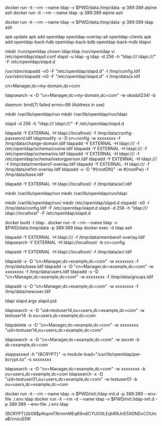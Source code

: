 docker run -it --rm --name ldap -v $PWD/data:/tmp/data -p 389:389 alpine ash
docker run -it --rm --name ldap -p 389:389 alpine ash

docker run -it --rm --name ldap -v $PWD/data:/tmp/data -p 389:389 ldap ash

apk update
apk add openldap openldap-overlay-all openldap-clients 
apk add openldap-back-hdb openldap-back-bdb openldap-back-mdb ldapvi

mkdir /run/openldap
chown ldap:ldap /run/openldap
vi /etc/openldap/slapd.conf
slapd -u ldap -g ldap -d 256 -h "ldap:/// ldapi:///" -F /etc/openldap/slapd.d

/usr/sbin/slapadd -n0 -F "/etc/openldap/slapd.d" -l /tmp/config.ldif
/usr/sbin/slapadd -n0 -F "/etc/openldap/slapd.d" -l /tmp/data/a.ldif

cn=Manager,dc=my-domain,dc=com

ldapsearch -x -D "cn=Manager,dc=my-domain,dc=com" -w okada1234! -b


 daemon: bind(7) failed errno=98 (Address in use)

mkdir /var/lib/openldap/run
mkdir /var/lib/openldap/run/ldapi

slapd -d 256 -h "ldap:/// ldapi:///" -F /etc/openldap/slapd.d

ldapadd -Y EXTERNAL -H ldapi://localhost/ -f /tmp/data/config-password.ldif
ldapmodify -x -D cn=config -w xxxxxxxx -f /tmp/data/change-domain.ldif
ldapadd -Y EXTERNAL -H ldapi:/// -f /etc/openldap/schema/cosine.ldif
ldapadd -Y EXTERNAL -H ldapi:/// -f /etc/openldap/schema/nis.ldif
ldapadd -Y EXTERNAL -H ldapi:/// -f /etc/openldap/schema/inetorgperson.ldif
ldapadd -Y EXTERNAL -H ldapi:/// -f /tmp/data/memberof-overlay.ldif
ldapadd -Y EXTERNAL -H ldapi:/// -f /tmp/data/refint-overlay.ldif
ldapadd -x -D "#{rootDN}" -w #{rootPw} -f /tmp/data/base.ldif


ldapadd -Y EXTERNAL -H ldapi://localhost/ -f /tmp/data/acl.ldif

mkdir /var/lib/openldap/run
mkdir /var/lib/openldap/run/ldapi

mkdir /var/lib/openldap/run/
mkdir /etc/openldap/slapd.d
slapadd -n0 -l /tmp/data/config.ldif -F /etc/openldap/slapd.d
slapd -d 256 -h "ldap:/// ldapi://localhost" -F /etc/openldap/slapd.d

docker build -t ldap .
docker run -it --rm --name ldap -v $PWD/data:/tmp/data -p 389:389 ldap
docker exec -it  ldap ash

ldapadd -Y EXTERNAL -H ldapi:/// -f /tmp/data/memberof-overlay.ldif
ldapsearch -Y EXTERNAL -H ldapi://localhost/ -b cn=config

ldapadd -Y EXTERNAL -H ldapi://localhost/ -f /tmp/data/acl.ldif

ldapadd -x -D "cn=Manager,dc=example,dc=com" -w xxxxxxxx -f /tmp/data/base.ldif
ldapadd -x -D "cn=Manager,dc=example,dc=com" -w xxxxxxxx -f /tmp/data/users.ldif
ldapadd -x -D "cn=Manager,dc=example,dc=com" -w xxxxxxxx -f /tmp/data/groups.ldif   

ldapadd -x -D "cn=Manager,dc=example,dc=com" -w xxxxxxxx -f /tmp/data/newuser.ldif  

ldapi       slapd.args  slapd.pid

 ldapsearch -x -D "uid=testuser14,ou=users,dc=example,dc=com" -w testuser14 -b ou=users,dc=example,dc=com

 ldapdelete -x -D "cn=Manager,dc=example,dc=com" -w xxxxxxxx "uid=testuser14,ou=users,dc=example,dc=com"

ldapsearch -x -D "cn=Manager,dc=example,dc=com" -w secret -b dc=example,dc=com

slappasswd -h "{BCRYPT}" -o module-load="/usr/lib/openldap/pw-bcrypt.so" -s xxxxxxxx


ldapsearch -x -D "cn=Manager,dc=example,dc=com" -w xxxxxxxx -b ou=users,dc=example,dc=com
ldapsearch -x -D "uid=testuser01,ou=users,dc=example,dc=com" -w testuser01 -b ou=users,dc=example,dc=com

docker run -it --rm --name ldap -v $PWD/init:/ldap-init.d -p 389:389 --env-file ./.env ldap
docker run -it --rm -d --name ldap -v $PWD/init:/ldap-init.d -p 389:389 --env-file ./.env ldap

{BCRYPT}$2b$08$pRopmTNrmmMEq69vdiCYUO0LEqhR9JnE5XGNDvCOUmaB/cnzuS5lK